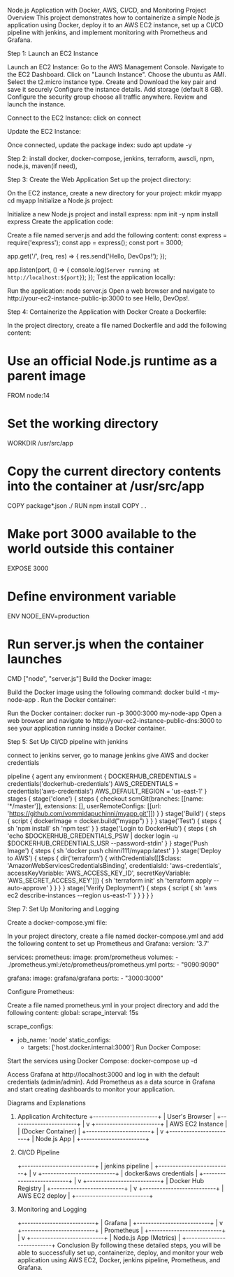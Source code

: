 Node.js Application with Docker, AWS, CI/CD, and Monitoring
Project Overview
This project demonstrates how to containerize a simple Node.js application using Docker, deploy it to an AWS EC2 instance, set up a CI/CD pipeline with jenkins, and implement monitoring with Prometheus and Grafana.

Step 1: Launch an EC2 Instance

Launch an EC2 Instance:
Go to the AWS Management Console.
Navigate to the EC2 Dashboard.
Click on "Launch Instance".
Choose the ubuntu as AMI.
Select the t2.micro instance type.
Create and Download the key pair and save it securely
Configure the instance details.
Add storage (default 8 GB).
Configure the security group choose all traffic anywhere.
Review and launch the instance.

Connect to the EC2 Instance: click on connect

Update the EC2 Instance:

Once connected, update the package index:
sudo apt update -y

Step 2: 
install docker, docker-compose, jenkins, terraform, awscli, npm, node.js, maven(if need),  

Step 3: Create the Web Application
Set up the project directory:

On the EC2 instance, create a new directory for your project:
mkdir myapp
cd myapp
Initialize a Node.js project:

Initialize a new Node.js project and install express:
npm init -y
npm install express
Create the application code:

Create a file named server.js and add the following content:
const express = require('express');
const app = express();
const port = 3000;

app.get('/', (req, res) => {
    res.send('Hello, DevOps!');
});

app.listen(port, () => {
    console.log(`Server running at http://localhost:${port}`);
});
Test the application locally:

Run the application:
node server.js
Open a web browser and navigate to http://your-ec2-instance-public-ip:3000 to see Hello, DevOps!.

Step 4: Containerize the Application with Docker
Create a Dockerfile:

In the project directory, create a file named Dockerfile and add the following content:
# Use an official Node.js runtime as a parent image
FROM node:14

# Set the working directory
WORKDIR /usr/src/app

# Copy the current directory contents into the container at /usr/src/app
COPY package*.json ./
RUN npm install
COPY . .

# Make port 3000 available to the world outside this container
EXPOSE 3000

# Define environment variable
ENV NODE_ENV=production

# Run server.js when the container launches
CMD ["node", "server.js"]
Build the Docker image:

Build the Docker image using the following command:
docker build -t my-node-app .
Run the Docker container:

Run the Docker container:
docker run -p 3000:3000 my-node-app
Open a web browser and navigate to http://your-ec2-instance-public-dns:3000 to see your application running inside a Docker container.

Step 5: Set Up CI/CD pipeline with jenkins

connect to jenkins server, go to manage jenkins give AWS and docker credentials 


pipeline {
    agent any
     environment {
         DOCKERHUB_CREDENTIALS = credentials('dockerhub-credentials')
         AWS_CREDENTIALS = credentials('aws-credentials')
         AWS_DEFAULT_REGION = 'us-east-1'
     }
    stages {
        stage('clone') {
            steps {
                checkout scmGit(branches: [[name: '*/master']], extensions: [], userRemoteConfigs: [[url: 'https://github.com/vommidapuchinni/myapp.git']])
            }
        }
        stage('Build') {
            steps {
                script {
                    dockerImage = docker.build("myapp")
                }
            }
        }
        stage('Test') {
            steps {
                sh 'npm install'
                sh 'npm test'
            }
        }
        stage('Login to DockerHub') {
            steps {
                sh 'echo $DOCKERHUB_CREDENTIALS_PSW | docker login -u $DOCKERHUB_CREDENTIALS_USR --password-stdin'
            }
        }
        stage('Push Image') {
            steps {
                sh 'docker push chinni111/myapp:latest'
            }
        }
        stage('Deploy to AWS') {
            steps {
                dir('terraform') {
                    withCredentials([[$class: 'AmazonWebServicesCredentialsBinding', credentialsId: 'aws-credentials', accessKeyVariable: 'AWS_ACCESS_KEY_ID', secretKeyVariable: 'AWS_SECRET_ACCESS_KEY']]) {
                        sh 'terraform init'
                        sh 'terraform apply --auto-approve'
                    }
                }
            }
        }
        stage('Verify Deployment') { 
            steps {
                script {
                    sh 'aws ec2 describe-instances --region us-east-1'
                }
            }
        }
    }
}
      
Step 7: Set Up Monitoring and Logging

Create a docker-compose.yml file:

In your project directory, create a file named docker-compose.yml and add the following content to set up Prometheus and Grafana:
version: '3.7'

services:
  prometheus:
    image: prom/prometheus
    volumes:
      - ./prometheus.yml:/etc/prometheus/prometheus.yml
    ports:
      - "9090:9090"

  grafana:
    image: grafana/grafana
    ports:
      - "3000:3000"
      
Configure Prometheus:

Create a file named prometheus.yml in your project directory and add the following content:
global:
  scrape_interval: 15s

scrape_configs:
  - job_name: 'node'
    static_configs:
      - targets: ['host.docker.internal:3000']
Run Docker Compose:

Start the services using Docker Compose:
docker-compose up -d

Access Grafana at http://localhost:3000 and log in with the default credentials (admin/admin).
Add Prometheus as a data source in Grafana and start creating dashboards to monitor your application.

Diagrams and Explanations
1. Application Architecture
          +-----------------------+
          |   User's Browser      |
          +-----------------------+
                      |
                      v
          +-----------------------+
          |   AWS EC2 Instance    |
          |  (Docker Container)   |
          +-----------------------+
                      |
                      v
          +-----------------------+
          |    Node.js App        |
          +-----------------------+
2. CI/CD Pipeline

      +--------------------------+
      |      jenkins pipeline    |
      +--------------------------+
                  |
                  v
      +--------------------------+
      | docker&aws credentials   |
      +--------------------------+
                  |
                  v
      +--------------------------+
      |   Docker Hub Registry    |
      +--------------------------+
                  |
                  v
      +--------------------------+
      |    AWS EC2 deploy        |
      +--------------------------+
   
3. Monitoring and Logging

      +--------------------------+
      |       Grafana            |
      +--------------------------+
                  |
                  v
      +--------------------------+
      |      Prometheus          |
      +--------------------------+
                  |
                  v
      +--------------------------+
      |   Node.js App (Metrics)  |
      +--------------------------+
Conclusion
By following these detailed steps, you will be able to successfully set up, containerize, deploy, and monitor your web application using AWS EC2, Docker, jenkins pipeline, Prometheus, and Grafana.
